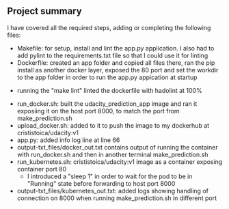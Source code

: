 
## Project summary

I have covered all the required steps, adding or completing the following files:

* Makefile: for setup, install and lint the app.py application. I also had to add pylint to the requirements.txt file so that I could use it for linting
* Dockerfile: created an app folder and copied all files there, ran the pip install as another docker layer, exposed the 80 port and set the workdir to the app folder in order to run the app.py appication at startup
 - running the "make lint" linted the dockerfile with hadolint at 100%
* run_docker.sh: built the udacity_prediction_app image and ran it exposiing it on the host port 8000, to match the port from make_prediction.sh
* upload_docker.sh:  added to it to push the image to my dockerhub at crististoica/udacity:v1
* app.py: added info log line at line 66
* output-txt_files/docker_out.txt contains output of running the container with run_docker.sh and then in another terminal make_prediction.sh
* run_kubernetes.sh: crististoica/udacity:v1 image as a container exposing container port 80
  - I introduced a "sleep 1" in order to wait for the pod to be in "Running" state before forwarding to host port 8000
* output-txt_files/kubernetes_out.txt: added logs showing handling of connection on 8000 when running make_prediction.sh in different port
